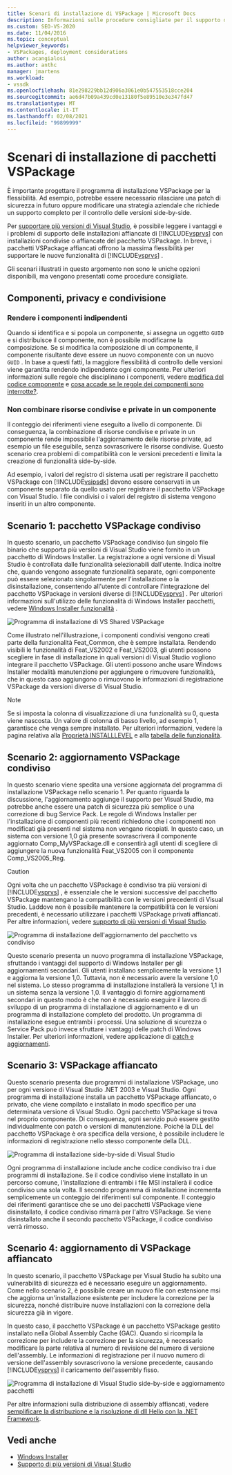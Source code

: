 ```yaml
---
title: Scenari di installazione di VSPackage | Microsoft Docs
description: Informazioni sulle procedure consigliate per il supporto di installazioni side-by-side di Visual Studio con installazioni condivise o affiancate del pacchetto VSPackage.
ms.custom: SEO-VS-2020
ms.date: 11/04/2016
ms.topic: conceptual
helpviewer_keywords:
- VSPackages, deployment considerations
author: acangialosi
ms.author: anthc
manager: jmartens
ms.workload:
- vssdk
ms.openlocfilehash: 81e298229bb12d906a3061e0b547553518cce204
ms.sourcegitcommit: ae6d47b09a439cd0e13180f5e89510e3e347fd47
ms.translationtype: MT
ms.contentlocale: it-IT
ms.lasthandoff: 02/08/2021
ms.locfileid: "99899999"
---
```

# <a name="vspackage-setup-scenarios"></a>Scenari di installazione di pacchetti VSPackage

È importante progettare il programma di installazione VSPackage per la flessibilità. Ad esempio, potrebbe essere necessario rilasciare una patch di sicurezza in futuro oppure modificare una strategia aziendale che richiede un supporto completo per il controllo delle versioni side-by-side.

Per [supportare più versioni di Visual Studio](../../extensibility/supporting-multiple-versions-of-visual-studio.md), è possibile leggere i vantaggi e i problemi di supporto delle installazioni affiancate di [!INCLUDE[vsprvs](../../code-quality/includes/vsprvs_md.md)] con installazioni condivise o affiancate del pacchetto VSPackage. In breve, i pacchetti VSPackage affiancati offrono la massima flessibilità per supportare le nuove funzionalità di [!INCLUDE[vsprvs](../../code-quality/includes/vsprvs_md.md)] .

Gli scenari illustrati in questo argomento non sono le uniche opzioni disponibili, ma vengono presentati come procedure consigliate.

## <a name="components-privacy-and-sharing"></a>Componenti, privacy e condivisione

### <a name="make-your-components-independent"></a>Rendere i componenti indipendenti

Quando si identifica e si popola un componente, si assegna un oggetto `GUID` e si distribuisce il componente, non è possibile modificarne la composizione. Se si modifica la composizione di un componente, il componente risultante deve essere un nuovo componente con un nuovo `GUID` . In base a questi fatti, la maggiore flessibilità di controllo delle versioni viene garantita rendendo indipendente ogni componente. Per ulteriori informazioni sulle regole che disciplinano i componenti, vedere [modifica del codice componente](/windows/desktop/Msi/changing-the-component-code) e [cosa accade se le regole dei componenti sono interrotte?](/windows/desktop/Msi/what-happens-if-the-component-rules-are-broken).

### <a name="do-not-mix-shared-and-private-resources-in-a-component"></a>Non combinare risorse condivise e private in un componente

Il conteggio dei riferimenti viene eseguito a livello di componente. Di conseguenza, la combinazione di risorse condivise e private in un componente rende impossibile l'aggiornamento delle risorse private, ad esempio un file eseguibile, senza sovrascrivere le risorse condivise. Questo scenario crea problemi di compatibilità con le versioni precedenti e limita la creazione di funzionalità side-by-side.

Ad esempio, i valori del registro di sistema usati per registrare il pacchetto VSPackage con [!INCLUDE[vsipsdk](../../extensibility/includes/vsipsdk_md.md)] devono essere conservati in un componente separato da quello usato per registrare il pacchetto VSPackage con Visual Studio. I file condivisi o i valori del registro di sistema vengono inseriti in un altro componente.

## <a name="scenario-1-shared-vspackage"></a>Scenario 1: pacchetto VSPackage condiviso

In questo scenario, un pacchetto VSPackage condiviso (un singolo file binario che supporta più versioni di Visual Studio viene fornito in un pacchetto di Windows Installer. La registrazione a ogni versione di Visual Studio è controllata dalle funzionalità selezionabili dall'utente. Indica inoltre che, quando vengono assegnate funzionalità separate, ogni componente può essere selezionato singolarmente per l'installazione o la disinstallazione, consentendo all'utente di controllare l'integrazione del pacchetto VSPackage in versioni diverse di [!INCLUDE[vsprvs](../../code-quality/includes/vsprvs_md.md)] . Per ulteriori informazioni sull'utilizzo delle funzionalità di Windows Installer pacchetti, vedere [Windows Installer funzionalità](/windows/desktop/Msi/windows-installer-features) .

![Programma di installazione di VS Shared VSPackage](../../extensibility/internals/media/vs_sharedpackage.gif "VS_SharedPackage")

Come illustrato nell'illustrazione, i componenti condivisi vengono creati parte della funzionalità Feat_Common, che è sempre installata. Rendendo visibili le funzionalità di Feat_VS2002 e Feat_VS2003, gli utenti possono scegliere in fase di installazione in quali versioni di Visual Studio vogliono integrare il pacchetto VSPackage. Gli utenti possono anche usare Windows Installer modalità manutenzione per aggiungere o rimuovere funzionalità, che in questo caso aggiungono o rimuovono le informazioni di registrazione VSPackage da versioni diverse di Visual Studio.

> [!NOTE]
> Se si imposta la colonna di visualizzazione di una funzionalità su 0, questa viene nascosta. Un valore di colonna di basso livello, ad esempio 1, garantisce che venga sempre installato. Per ulteriori informazioni, vedere la pagina relativa alla [Proprietà INSTALLLEVEL](/windows/desktop/Msi/installlevel) e alla [tabella delle funzionalità](/windows/desktop/Msi/feature-table).

## <a name="scenario-2-shared-vspackage-update"></a>Scenario 2: aggiornamento VSPackage condiviso

In questo scenario viene spedita una versione aggiornata del programma di installazione VSPackage nello scenario 1. Per quanto riguarda la discussione, l'aggiornamento aggiunge il supporto per Visual Studio, ma potrebbe anche essere una patch di sicurezza più semplice o una correzione di bug Service Pack. Le regole di Windows Installer per l'installazione di componenti più recenti richiedono che i componenti non modificati già presenti nel sistema non vengano ricopiati. In questo caso, un sistema con versione 1,0 già presente sovrascriverà il componente aggiornato Comp_MyVSPackage.dll e consentirà agli utenti di scegliere di aggiungere la nuova funzionalità Feat_VS2005 con il componente Comp_VS2005_Reg.

> [!CAUTION]
> Ogni volta che un pacchetto VSPackage è condiviso tra più versioni di [!INCLUDE[vsprvs](../../code-quality/includes/vsprvs_md.md)] , è essenziale che le versioni successive del pacchetto VSPackage mantengano la compatibilità con le versioni precedenti di Visual Studio. Laddove non è possibile mantenere la compatibilità con le versioni precedenti, è necessario utilizzare i pacchetti VSPackage privati affiancati. Per altre informazioni, vedere [supporto di più versioni di Visual Studio](../../extensibility/supporting-multiple-versions-of-visual-studio.md).

![Programma di installazione dell'aggiornamento del pacchetto vs condiviso](../../extensibility/internals/media/vs_sharedpackageupdate.gif "VS_SharedPackageUpdate")

Questo scenario presenta un nuovo programma di installazione VSPackage, sfruttando i vantaggi del supporto di Windows Installer per gli aggiornamenti secondari. Gli utenti installano semplicemente la versione 1,1 e aggiorna la versione 1,0. Tuttavia, non è necessario avere la versione 1,0 nel sistema. Lo stesso programma di installazione installerà la versione 1,1 in un sistema senza la versione 1,0. Il vantaggio di fornire aggiornamenti secondari in questo modo è che non è necessario eseguire il lavoro di sviluppo di un programma di installazione di aggiornamento e di un programma di installazione completo del prodotto. Un programma di installazione esegue entrambi i processi. Una soluzione di sicurezza o Service Pack può invece sfruttare i vantaggi delle patch di Windows Installer. Per ulteriori informazioni, vedere applicazione di [patch e aggiornamenti](/windows/desktop/Msi/patching-and-upgrades).

## <a name="scenario-3-side-by-side-vspackage"></a>Scenario 3: VSPackage affiancato

Questo scenario presenta due programmi di installazione VSPackage, uno per ogni versione di Visual Studio .NET 2003 e Visual Studio. Ogni programma di installazione installa un pacchetto VSPackage affiancato, o privato, che viene compilato e installato in modo specifico per una determinata versione di Visual Studio. Ogni pacchetto VSPackage si trova nel proprio componente. Di conseguenza, ogni servizio può essere gestito individualmente con patch o versioni di manutenzione. Poiché la DLL del pacchetto VSPackage è ora specifica della versione, è possibile includere le informazioni di registrazione nello stesso componente della DLL.

![Programma di installazione side-by-side di Visual Studio](../../extensibility/internals/media/vs_sbys_package.gif "VS_SbyS_Package")

Ogni programma di installazione include anche codice condiviso tra i due programmi di installazione. Se il codice condiviso viene installato in un percorso comune, l'installazione di entrambi i file MSI installerà il codice condiviso una sola volta. Il secondo programma di installazione incrementa semplicemente un conteggio dei riferimenti sul componente. Il conteggio dei riferimenti garantisce che se uno dei pacchetti VSPackage viene disinstallato, il codice condiviso rimarrà per l'altro VSPackage. Se viene disinstallato anche il secondo pacchetto VSPackage, il codice condiviso verrà rimosso.

## <a name="scenario-4-side-by-side-vspackage-update"></a>Scenario 4: aggiornamento di VSPackage affiancato

In questo scenario, il pacchetto VSPackage per Visual Studio ha subito una vulnerabilità di sicurezza ed è necessario eseguire un aggiornamento. Come nello scenario 2, è possibile creare un nuovo file con estensione msi che aggiorna un'installazione esistente per includere la correzione per la sicurezza, nonché distribuire nuove installazioni con la correzione della sicurezza già in vigore.

In questo caso, il pacchetto VSPackage è un pacchetto VSPackage gestito installato nella Global Assembly Cache (GAC). Quando si ricompila la correzione per includere la correzione per la sicurezza, è necessario modificare la parte relativa al numero di revisione del numero di versione dell'assembly. Le informazioni di registrazione per il nuovo numero di versione dell'assembly sovrascrivono la versione precedente, causando [!INCLUDE[vsprvs](../../code-quality/includes/vsprvs_md.md)] il caricamento dell'assembly fisso.

![Programma di installazione di Visual Studio side-by-side e aggiornamento pacchetti](../../extensibility/internals/media/vs_sbys_packageupdate.gif "VS_SbyS_PackageUpdate")

Per altre informazioni sulla distribuzione di assembly affiancati, vedere [semplificare la distribuzione e la risoluzione di dll Hello con la .NET Framework](/previous-versions/dotnet/articles/ms973843(v=msdn.10)).

## <a name="see-also"></a>Vedi anche

- [Windows Installer](/windows/desktop/Msi/windows-installer-portal)
- [Supporto di più versioni di Visual Studio](../../extensibility/supporting-multiple-versions-of-visual-studio.md)